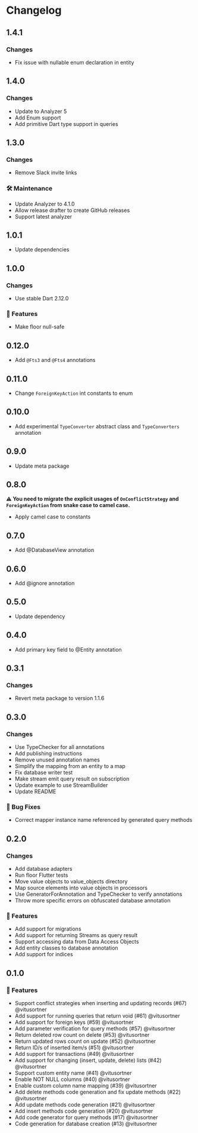 # Changelog

## 1.4.1

### Changes

* Fix issue with nullable enum declaration in entity

## 1.4.0

### Changes

* Update to Analyzer 5
* Add Enum support
* Add primitive Dart type support in queries

## 1.3.0

### Changes

* Remove Slack invite links

### 🛠 Maintenance

* Update Analyzer to 4.1.0
* Allow release drafter to create GitHub releases
* Support latest analyzer

## 1.0.1

* Update dependencies

## 1.0.0

### Changes

* Use stable Dart 2.12.0

### 🚀 Features

* Make floor null-safe

## 0.12.0

* Add `@Fts3` and `@Fts4` annotations

## 0.11.0

* Change `ForeignKeyAction` int constants to enum

## 0.10.0

* Add experimental `TypeConverter` abstract class and `TypeConverters` annotation

## 0.9.0

* Update meta package

## 0.8.0

**⚠️ You need to migrate the explicit usages of `OnConflictStrategy` and `ForeignKeyAction` from
snake case to camel case.**

* Apply camel case to constants

## 0.7.0

* Add @DatabaseView annotation

## 0.6.0

* Add @ignore annotation

## 0.5.0

* Update dependency

## 0.4.0

* Add primary key field to @Entity annotation

## 0.3.1

### Changes

* Revert meta package to version 1.1.6

## 0.3.0

### Changes

* Use TypeChecker for all annotations
* Add publishing instructions
* Remove unused annotation names
* Simplify the mapping from an entity to a map
* Fix database writer test
* Make stream emit query result on subscription
* Update example to use StreamBuilder
* Update README

### 🐛 Bug Fixes

* Correct mapper instance name referenced by generated query methods

## 0.2.0

### Changes

* Add database adapters
* Run floor Flutter tests
* Move value objects to value_objects directory
* Map source elements into value objects in processors
* Use GeneratorForAnnotation and TypeChecker to verify annotations
* Throw more specific errors on obfuscated database annotation

### 🚀 Features

* Add support for migrations
* Add support for returning Streams as query result
* Support accessing data from Data Access Objects
* Add entity classes to database annotation
* Add support for indices

## 0.1.0

### 🚀 Features

* Support conflict strategies when inserting and updating records (#67) @vitusortner
* Add support for running queries that return void (#61) @vitusortner
* Add support for foreign keys (#59) @vitusortner
* Add parameter verification for query methods (#57) @vitusortner
* Return deleted row count on delete (#53) @vitusortner
* Return updated rows count on update (#52) @vitusortner
* Return ID/s of inserted item/s (#51) @vitusortner
* Add support for transactions (#49) @vitusortner
* Add support for changing (insert, update, delete) lists (#42) @vitusortner
* Support custom entity name (#41) @vitusortner
* Enable NOT NULL columns (#40) @vitusortner
* Enable custom column name mapping (#39) @vitusortner
* Add delete methods code generation and fix update methods (#22) @vitusortner
* Add update methods code generation (#21) @vitusortner
* Add insert methods code generation (#20) @vitusortner
* Add code generator for query methods (#17) @vitusortner
* Code generation for database creation (#13) @vitusortner
